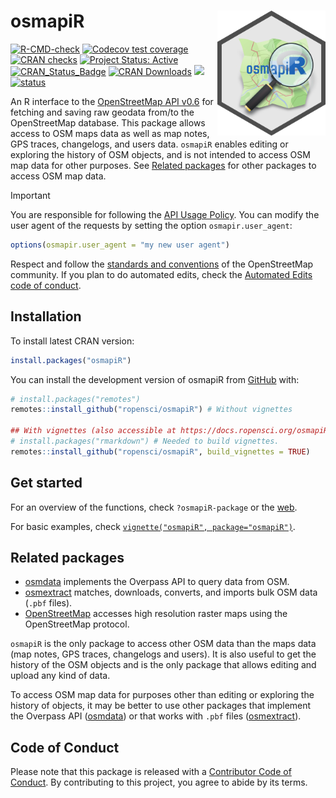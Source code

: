 
<!-- README.md is generated from README.Rmd. Please edit that file -->

# osmapiR <a href="https://docs.ropensci.org/osmapiR/"><img src="man/figures/logo.svg" align="right" height="200" alt="osmapiR website" /></a>

<!-- badges: start -->

[![R-CMD-check](https://github.com/ropensci/osmapiR/actions/workflows/R-CMD-check.yaml/badge.svg)](https://github.com/ropensci/osmapiR/actions/workflows/R-CMD-check.yaml)
[![Codecov test
coverage](https://codecov.io/gh/ropensci/osmapiR/graph/badge.svg)](https://app.codecov.io/gh/ropensci/osmapiR)
[![CRAN
checks](https://badges.cranchecks.info/worst/osmapiR.svg)](https://cran.r-project.org/web/checks/check_results_osmapiR.html)
[![Project Status:
Active](https://www.repostatus.org/badges/latest/active.svg)](https://www.repostatus.org/#active)
[![CRAN_Status_Badge](https://www.r-pkg.org/badges/version/osmapiR)](https://cran.r-project.org/package=osmapiR)
[![CRAN
Downloads](https://cranlogs.r-pkg.org/badges/grand-total/osmapiR)](https://cran.r-project.org/package=osmapiR)
[![](https://badges.ropensci.org/633_status.svg)](https://github.com/ropensci/software-review/issues/633)
[![status](https://joss.theoj.org/papers/eed311474b650ed64042431a537fbc35/status.svg)](https://joss.theoj.org/papers/eed311474b650ed64042431a537fbc35)
<!-- badges: end -->

An R interface to the [OpenStreetMap API
v0.6](https://wiki.openstreetmap.org/wiki/API_v0.6) for fetching and
saving raw geodata from/to the OpenStreetMap database. This package
allows access to OSM maps data as well as map notes, GPS traces,
changelogs, and users data. `osmapiR` enables editing or exploring the
history of OSM objects, and is not intended to access OSM map data for
other purposes. See [Related packages](#related-packages) for other
packages to access OSM map data.

<!-- escaped \[ \] fix resulting README.md by removing \ -->

> [!IMPORTANT]  
> You are responsible for following the [API Usage
> Policy](https://operations.osmfoundation.org/policies/api/). You can
> modify the user agent of the requests by setting the option
> `osmapir.user_agent`:
>
> ``` r
> options(osmapir.user_agent = "my new user agent")
> ```
>
> Respect and follow the [standards and
> conventions](https://wiki.openstreetmap.org/wiki/Editing_Standards_and_Conventions)
> of the OpenStreetMap community. If you plan to do automated edits,
> check the [Automated Edits code of
> conduct](https://wiki.openstreetmap.org/wiki/Automated_Edits_code_of_conduct).

## Installation

To install latest CRAN version:

``` r
install.packages("osmapiR")
```

You can install the development version of osmapiR from
[GitHub](https://github.com) with:

``` r
# install.packages("remotes")
remotes::install_github("ropensci/osmapiR") # Without vignettes

## With vignettes (also accessible at https://docs.ropensci.org/osmapiR/ > Articles)
# install.packages("rmarkdown") # Needed to build vignettes.
remotes::install_github("ropensci/osmapiR", build_vignettes = TRUE)
```

## Get started

For an overview of the functions, check `?osmapiR-package` or the
[web](https://docs.ropensci.org/osmapiR/reference/index.html).

For basic examples, check
[`vignette("osmapiR", package="osmapiR")`](https://docs.ropensci.org/osmapiR/articles/osmapiR.html).

## Related packages

- [osmdata](https://cran.r-project.org/package=osmdata) implements the
  Overpass API to query data from OSM.
- [osmextract](https://cran.r-project.org/package=osmextract) matches,
  downloads, converts, and imports bulk OSM data (`.pbf` files).
- [OpenStreetMap](https://cran.r-project.org/package=OpenStreetMap)
  accesses high resolution raster maps using the OpenStreetMap protocol.

`osmapiR` is the only package to access other OSM data than the maps
data (map notes, GPS traces, changelogs and users). It is also useful to
get the history of the OSM objects and is the only package that allows
editing and upload any kind of data.

To access OSM map data for purposes other than editing or exploring the
history of objects, it may be better to use other packages that
implement the Overpass API
([osmdata](https://cran.r-project.org/package=osmdata)) or that works
with `.pbf` files
([osmextract](https://cran.r-project.org/package=osmextract)).

## Code of Conduct

Please note that this package is released with a [Contributor Code of
Conduct](https://ropensci.org/code-of-conduct/). By contributing to this
project, you agree to abide by its terms.
